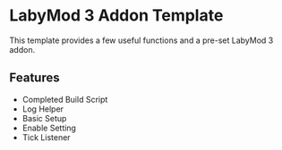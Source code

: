 # LabyMod 3 Addon Template

This template provides a few useful functions and a pre-set LabyMod 3 addon.

## Features
- Completed Build Script
- Log Helper
- Basic Setup
- Enable Setting
- Tick Listener

